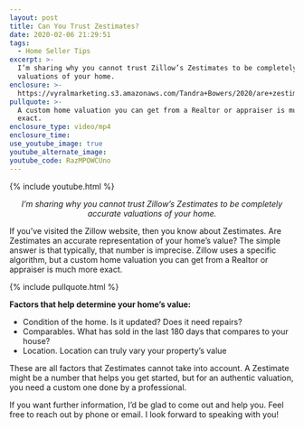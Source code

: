 ```yaml
---
layout: post
title: Can You Trust Zestimates?
date: 2020-02-06 21:29:51
tags:
  - Home Seller Tips
excerpt: >-
  I’m sharing why you cannot trust Zillow’s Zestimates to be completely accurate
  valuations of your home.
enclosure: >-
  https://vyralmarketing.s3.amazonaws.com/Tandra+Bowers/2020/are+zestimates+accurate_.mp4
pullquote: >-
  A custom home valuation you can get from a Realtor or appraiser is much more
  exact.
enclosure_type: video/mp4
enclosure_time:
use_youtube_image: true
youtube_alternate_image:
youtube_code: RazMPOWCUno
---
```


{% include youtube.html %}

<p style="text-align: center;"><em>I’m sharing why you cannot trust Zillow’s Zestimates to be completely accurate valuations of your home.</em></p>

If you’ve visited the Zillow website, then you know about Zestimates. Are Zestimates an accurate representation of your home’s value? The simple answer is that typically, that number is imprecise. Zillow uses a specific algorithm, but a custom home valuation you can get from a Realtor or appraiser is much more exact.

{% include pullquote.html %}

**Factors that help determine your home’s value:&nbsp;**

* Condition of the home. Is it updated? Does it need repairs?&nbsp;
* Comparables. What has sold in the last 180 days that compares to your house?
* Location. Location can truly vary your property’s value

These are all factors that Zestimates cannot take into account. A Zestimate might be a number that helps you get started, but for an authentic valuation, you need a custom one done by a professional.&nbsp;

If you want further information, I’d be glad to come out and help you. Feel free to reach out by phone or email. I look forward to speaking with you\!
